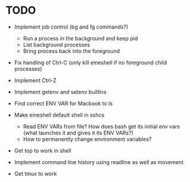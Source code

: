 # TODO
- Implement job control (bg and fg commands?)
    - Run a process in the background and keep pid
    - List background processes
    - Bring process back into the foreground

- Fix handling of Ctrl-C (only kill eineshell if no foreground child processes)
- Implement Ctrl-Z

- Implement getenv and setenv builtins
- Find correct ENV VAR for Macbook to ls

- Make eineshell default shell in sshcs
    - Read ENV VARs from file? How does bash get its initial env vars (what launches it and gives it its ENV VARs?)
    - How to permanently change environment variables?
- Get top to work in shell
- Implement command line history using readline as well as movement
- Get tmux to work
